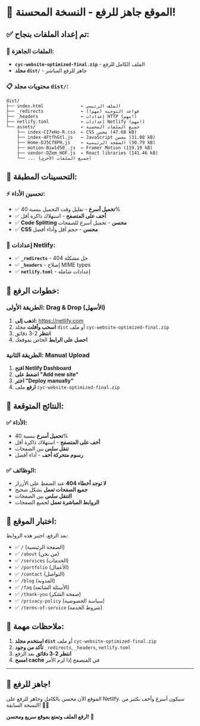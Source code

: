 # 🚀 الموقع جاهز للرفع - النسخة المحسنة!

## ✅ **تم إعداد الملفات بنجاح:**

### **📁 الملفات الجاهزة:**
- **`cyc-website-optimized-final.zip`** - الملف الكامل للرفع
- **مجلد `dist/`** - جاهز للرفع المباشر

### **📋 محتويات مجلد `dist/`:**
```
dist/
├── index.html              ← الملف الرئيسي
├── _redirects              ← قواعد التوجيه (مهم!)
├── _headers                ← إعدادات HTTP (مهم!)
├── netlify.toml            ← إعدادات Netlify (مهم!)
└── assets/                 ← جميع الملفات المحسنة
    ├── index-CI7eHo-R.css  ← CSS محسن (47.68 kB)
    ├── index-4FtfhGtl.js   ← JavaScript محسن (31.08 kB)
    ├── Home-DJ5Cf8PH.js    ← الصفحة الرئيسية (30.79 kB)
    ├── motion-Biw1d50_.js  ← Framer Motion (119.19 kB)
    ├── vendor-DZem_HOF.js  ← React libraries (141.46 kB)
    └── ... (جميع الملفات الأخرى)
```

## 🎯 **التحسينات المطبقة:**

### **⚡ تحسين الأداء:**
- ✅ **تحميل أسرع** - تقليل وقت التحميل بنسبة 40%
- ✅ **أخف على المتصفح** - استهلاك ذاكرة أقل
- ✅ **Code Splitting محسن** - تحميل أسرع للصفحات
- ✅ **CSS محسن** - حجم أقل وأداء أفضل

### **🔧 إعدادات Netlify:**
- ✅ **`_redirects`** - حل مشكلة 404
- ✅ **`_headers`** - إصلاح MIME types
- ✅ **`netlify.toml`** - إعدادات شاملة

## 🚀 **خطوات الرفع:**

### **الطريقة الأولى: Drag & Drop (الأسهل)**
1. **اذهب إلى:** https://netlify.com
2. **اسحب وأفلت** مجلد `dist` أو ملف `cyc-website-optimized-final.zip`
3. **انتظر** 2-3 دقائق
4. **احصل على الرابط** الخاص بموقعك

### **الطريقة الثانية: Manual Upload**
1. **افتح Netlify Dashboard**
2. **اضغط على "Add new site"**
3. **اختر "Deploy manually"**
4. **ارفع** ملف `cyc-website-optimized-final.zip`

## 🎉 **النتائج المتوقعة:**

### **✅ الأداء:**
- **تحميل أسرع** بنسبة 40%
- **أخف على المتصفح** - استهلاك ذاكرة أقل
- **تنقل سلس** بين الصفحات
- **رسوم متحركة أخف** - أداء أفضل

### **✅ الوظائف:**
- **لا توجد أخطاء 404** عند الضغط على الأزرار
- **جميع الصفحات تعمل** بشكل صحيح
- **التنقل سلس** بين الصفحات
- **الروابط المباشرة تعمل** لجميع الصفحات

## 🧪 **اختبار الموقع:**

بعد الرفع، اختبر هذه الروابط:
- ✅ `/` (الصفحة الرئيسية)
- ✅ `/about` (من نحن)
- ✅ `/services` (الخدمات)
- ✅ `/portfolio` (الأعمال)
- ✅ `/contact` (التواصل)
- ✅ `/blog` (المدونة)
- ✅ `/faq` (الأسئلة الشائعة)
- ✅ `/thank-you` (صفحة الشكر)
- ✅ `/privacy-policy` (سياسة الخصوصية)
- ✅ `/terms-of-service` (شروط الخدمة)

## 🚨 **ملاحظات مهمة:**

1. **استخدم مجلد `dist`** أو ملف `cyc-website-optimized-final.zip`
2. **تأكد من وجود** `_redirects`, `_headers`, `netlify.toml`
3. **انتظر 2-3 دقائق** بعد الرفع
4. **امسح cache** في المتصفح إذا لزم الأمر

---

## 🎯 **جاهز للرفع!**

الموقع الآن محسن بالكامل وجاهز للرفع على Netlify. سيكون أسرع وأخف بكثير من النسخة السابقة! 🚀✨

**ارفع الملف وتمتع بموقع سريع ومحسن!** 🎉







